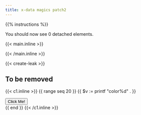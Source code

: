 ```yaml
---
title: x-data magics patch2
---
```


{{% instructions %}}

You should now see 0 detached elements. 

{{< main.inline >}}
<script>
    document.addEventListener('alpine:init', () => {
        Alpine.store('mystore', {
            on: false,
 
            toggle() {
                this.on = ! this.on
            }
        })
    })
</script>

{{< /main.inline >}}

{{< create-leak >}}

## To be removed

{{< c1.inline >}}
{{ range seq 20 }}
{{ $v := printf "color%d" . }}
<div class="removeme mb-4" x-data="{ counter: 1 }" x-init="$watch('$store.mystore.on', () => counter++ )">
  <span x-text="counter"></span>
  <button class="bg-blue-500 hover:bg-blue-700 text-white font-bold py-2 px-2 rounded" @click="$store.mystore.toggle()" >Click Me!</button>
</div>
{{ end }}
{{< /c1.inline >}}

